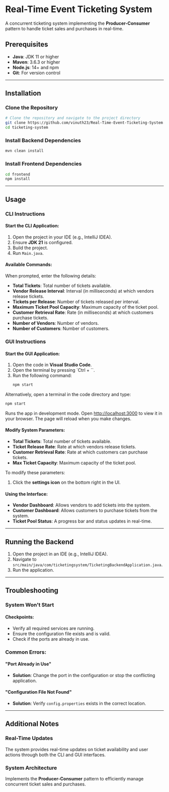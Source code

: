 # Real-Time Event Ticketing System

A concurrent ticketing system implementing the **Producer-Consumer** pattern to handle ticket sales and purchases in real-time.

## Prerequisites

- **Java**: JDK 11 or higher
- **Maven**: 3.6.3 or higher
- **Node.js**: 14+ and npm
- **Git**: For version control

---

## Installation

### Clone the Repository
```bash
# Clone the repository and navigate to the project directory
git clone https://github.com/vinuth23/Real-Time-Event-Ticketing-System
cd ticketing-system
```

### Install Backend Dependencies
```bash
mvn clean install
```

### Install Frontend Dependencies
```bash
cd frontend
npm install
```

---

## Usage

### CLI Instructions

#### Start the CLI Application:
1. Open the project in your IDE (e.g., IntelliJ IDEA).
2. Ensure **JDK 21** is configured.
3. Build the project.
4. Run `Main.java`.

#### Available Commands:
When prompted, enter the following details:
- **Total Tickets**: Total number of tickets available.
- **Vendor Release Interval**: Interval (in milliseconds) at which vendors release tickets.
- **Tickets per Release**: Number of tickets released per interval.
- **Maximum Ticket Pool Capacity**: Maximum capacity of the ticket pool.
- **Customer Retrieval Rate**: Rate (in milliseconds) at which customers purchase tickets.
- **Number of Vendors**: Number of vendors.
- **Number of Customers**: Number of customers.

### GUI Instructions

#### Start the GUI Application:
1. Open the code in **Visual Studio Code**.
2. Open the terminal by pressing `Ctrl + \``.
3. Run the following command:
   ```bash
   npm start
   ```
   
Alternatively, open a terminal in the code directory and type:
```bash
npm start
```

Runs the app in development mode. Open [http://localhost:3000](http://localhost:3000) to view it in your browser.
The page will reload when you make changes.

#### Modify System Parameters:
- **Total Tickets**: Total number of tickets available.
- **Ticket Release Rate**: Rate at which vendors release tickets.
- **Customer Retrieval Rate**: Rate at which customers can purchase tickets.
- **Max Ticket Capacity**: Maximum capacity of the ticket pool.

To modify these parameters:
1. Click the **settings icon** on the bottom right in the UI.

#### Using the Interface:
- **Vendor Dashboard**: Allows vendors to add tickets into the system.
- **Customer Dashboard**: Allows customers to purchase tickets from the system.
- **Ticket Pool Status**: A progress bar and status updates in real-time.

---

## Running the Backend

1. Open the project in an IDE (e.g., IntelliJ IDEA).
2. Navigate to `src/main/java/com/ticketingsystem/TicketingBackendApplication.java`.
3. Run the application.

---

## Troubleshooting

### System Won't Start

#### Checkpoints:
- Verify all required services are running.
- Ensure the configuration file exists and is valid.
- Check if the ports are already in use.

### Common Errors:

#### "Port Already in Use"
- **Solution**: Change the port in the configuration or stop the conflicting application.

#### "Configuration File Not Found"
- **Solution**: Verify `config.properties` exists in the correct location.

---

## Additional Notes

### Real-Time Updates
The system provides real-time updates on ticket availability and user actions through both the CLI and GUI interfaces.

### System Architecture
Implements the **Producer-Consumer** pattern to efficiently manage concurrent ticket sales and purchases.

